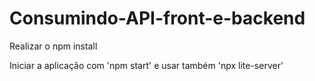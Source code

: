 # Consumindo-API-front-e-backend

Realizar o npm install

Iniciar a aplicação com 'npm start' e usar também 'npx lite-server'
